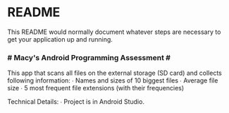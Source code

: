 # README #

This README would normally document whatever steps are necessary to get your application up and running.

### # **Macy's Android Programming Assessment**  # ###

This app that scans all files on the external storage (SD card) and collects following information:
∙ Names and sizes of 10 biggest files
∙ Average file size
∙ 5 most frequent file extensions (with their frequencies)

Technical Details:
∙ Project is in Android Studio.